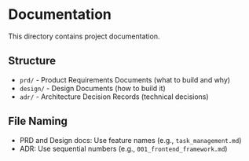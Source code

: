 # Documentation

This directory contains project documentation.

## Structure

- `prd/` - Product Requirements Documents (what to build and why)
- `design/` - Design Documents (how to build it)
- `adr/` - Architecture Decision Records (technical decisions)

## File Naming

- PRD and Design docs: Use feature names (e.g., `task_management.md`)
- ADR: Use sequential numbers (e.g., `001_frontend_framework.md`)